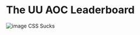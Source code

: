 # The UU AOC Leaderboard
![image](https://user-images.githubusercontent.com/32514161/143318061-ad2d9bc2-5690-4705-aec8-9373cec7e8b1.png)
CSS Sucks
